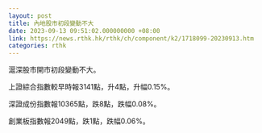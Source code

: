 ```yaml
---
layout: post
title: 內地股市初段變動不大
date: 2023-09-13 09:51:02.000000000 +08:00
link: https://news.rthk.hk/rthk/ch/component/k2/1718099-20230913.htm
categories: rthk
---
```


滬深股市開市初段變動不大。

上證綜合指數較早時報3141點，升4點，升幅0.15%。

深證成份指數報10365點，跌8點，跌幅0.08%。

創業板指數報2049點，跌1點，跌幅0.06%。
